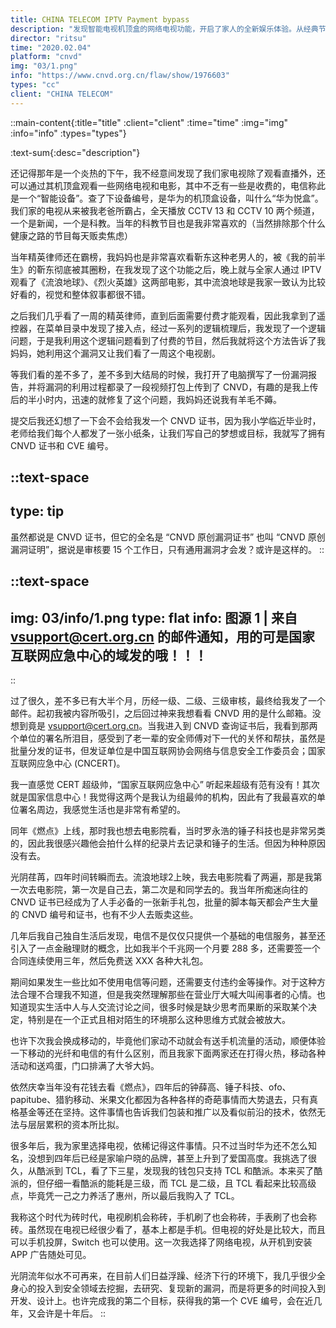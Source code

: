 ```yaml
---
title: CHINA TELECOM IPTV Payment bypass 
description: "发现智能电视机顶盒的网络电视功能，开启了家人的全新娱乐体验。从经典节目到热门电影，一应俱全。不过，发现了一个让人忍不住好奇的漏洞。利用这个小技巧，我们尽情享受了一周的节目，直到漏洞被修复，CNVD 的那份证书让我倍感荣幸。时光流逝，我回顾起四年前的梦想，感慨万分。如今，安全领域的探索已不再是我的重心，但那份热爱和期待依然存在，或许，下一个 CVE 编号就在不远的将来。"
director: "ritsu"
time: "2020.02.04"
platform: "cnvd"
img: "03/1.png"
info: "https://www.cnvd.org.cn/flaw/show/1976603"
types: "cc"
client: "CHINA TELECOM"
---
```


::main-content{:title="title" :client="client" :time="time" :img="img" :info="info" :types="types"}

:text-sum{:desc="description"}

还记得那年是一个炎热的下午，我不经意间发现了我们家电视除了观看直播外，还可以通过其机顶盒观看一些网络电视和电影，其中不乏有一些是收费的，电信称此是一个“智能设备”。查了下设备编号，是华为的机顶盒设备，叫什么“华为悦盒”。我们家的电视从来被我老爸所霸占，全天播放 CCTV 13 和 CCTV 10 两个频道，一个是新闻，一个是科教。当年的科教节目也是我非常喜欢的（当然排除那个什么健康之路的节目每天贩卖焦虑）

当年精英律师还在霸榜，我妈妈也是非常喜欢看靳东这种老男人的，被《我的前半生》的靳东彻底被其圈粉，在我发现了这个功能之后，晚上就与全家人通过 IPTV 观看了《流浪地球》、《烈火英雄》这两部电影，其中流浪地球是我家一致认为比较好看的，视觉和整体叙事都很不错。

之后我们几乎看了一周的精英律师，直到后面需要付费才能观看，因此我拿到了遥控器，在菜单目录中发现了接入点，经过一系列的逻辑梳理后，我发现了一个逻辑问题，于是我利用这个逻辑问题看到了付费的节目，然后我就将这个方法告诉了我妈妈，她利用这个漏洞又让我们看了一周这个电视剧。

等我们看的差不多了，差不多到大结局的时候，我打开了电脑撰写了一份漏洞报告，并将漏洞的利用过程都录了一段视频打包上传到了 CNVD，有趣的是我上传后的半小时内，迅速的就修复了这个问题，我妈妈还说我有羊毛不薅。

提交后我还幻想了一下会不会给我发一个 CNVD 证书，因为我小学临近毕业时，老师给我们每个人都发了一张小纸条，让我们写自己的梦想或目标，我就写了拥有 CNVD 证书和 CVE 编号。

::text-space
---
type: tip
---
虽然都说是 CNVD 证书，但它的全名是 “CNVD 原创漏洞证书” 也叫 “CNVD 原创漏洞证明”，据说是审核要 15 个工作日，只有通用漏洞才会发？或许是这样的。
::

::text-space
---
img: 03/info/1.png
type: flat
info: 图源 1 | 来自 vsupport@cert.org.cn 的邮件通知，用的可是国家互联网应急中心的域发的哦！！！
---
::

过了很久，差不多已有大半个月，历经一级、二级、三级审核，最终给我发了一个邮件。起初我被内容所吸引，之后回过神来我想看看 CNVD 用的是什么邮箱。没想到竟是 vsupport@cert.org.cn。当我进入到 CNVD 查询证书后，我看到那两个单位的署名所泪目，感受到了老一辈的安全师傅对下一代的关怀和帮扶，虽然是批量分发的证书，但发证单位是中国互联网协会网络与信息安全工作委员会；国家互联网应急中心 (CNCERT)。

我一直感觉 CERT 超级帅，“国家互联网应急中心” 听起来超级有范有没有！其次就是国家信息中心！我觉得这两个是我认为组最帅的机构，因此有了我最喜欢的单位署名周边，我感觉生活也是非常有希望的。

同年《燃点》上线，那时我也想去电影院看，当时罗永浩的锤子科技也是非常另类的，因此我很感兴趣他会拍什么样的纪录片去记录和锤子的生活。但因为种种原因没有去。

光阴荏苒，四年时间转瞬而去。流浪地球2上映，我去电影院看了两遍，那是我第一次去电影院，第一次是自己去，第二次是和同学去的。我当年所痴迷向往的 CNVD 证书已经成为了人手必备的一张新手礼包，批量的脚本每天都会产生大量的 CNVD 编号和证书，也有不少人去贩卖这些。

几年后我自己独自生活后发现，电信不是仅仅只提供一个基础的电信服务，甚至还引入了一点金融理财的概念，比如我半个千兆网一个月要 288 多，还需要签一个合同连续使用三年，然后免费送 XXX 各种大礼包。

期间如果发生一些比如不使用电信等问题，还需要支付违约金等操作。对于这种方法合理不合理我不知道，但是我突然理解那些在营业厅大喊大叫闹事者的心情。也知道现实生活中人与人交流讨论之间，很多时候是缺少思考而果断的采取某个决定，特别是在一个正式且相对陌生的环境那么这种思维方式就会被放大。

也许下次我会换成移动的，毕竟他们家动不动就会有送手机流量的活动，顺便体验一下移动的光纤和电信的有什么区别，而且我家下面两家还在打得火热，移动各种活动和送鸡蛋，门口排满了大爷大妈。

依然庆幸当年没有花钱去看《燃点》，四年后的钟薛高、锤子科技、ofo、papitube、猎豹移动、米果文化都因为各种各样的奇葩事情而大势退去，只有真格基金等还在坚持。这件事情也告诉我们包装和推广以及看似前沿的技术，依然无法与层层累积的资本所比拟。

很多年后，我为家里选择电视，依稀记得这件事情。只不过当时华为还不怎么知名，没想到四年后已经是家喻户晓的品牌，甚至上升到了爱国高度。我挑选了很久，从酷派到 TCL，看了下三星，发现我的钱包只支持 TCL 和酷派。本来买了酷派的，但仔细一看酷派的能耗是三级，而 TCL 是二级，且 TCL 看起来比较高级点，毕竟凭一己之力养活了惠州，所以最后我购入了 TCL。

我称这个时代为砖时代，电视刷机会称砖，手机刷了也会称砖，手表刷了也会称砖。虽然现在电视已经很少看了，基本上都是手机。但电视的好处是比较大，而且可以手机投屏，Switch 也可以使用。这一次我选择了网络电视，从开机到安装 APP 广告随处可见。

光阴流年似水不可再来，在目前人们日益浮躁、经济下行的环境下，我几乎很少全身心的投入到安全领域去挖掘，去研究、复现新的漏洞，而是将更多的时间投入到开发、设计上。也许完成我的第二个目标，获得我的第一个 CVE 编号，会在近几年，又会许是十年后。
::
